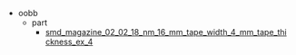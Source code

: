 * oobb
  * part
    * [smd_magazine_02_02_18_nm_16_mm_tape_width_4_mm_tape_thickness_ex_4](oobb/part/smd_magazine_02_02_18_nm_16_mm_tape_width_4_mm_tape_thickness_ex_4)
